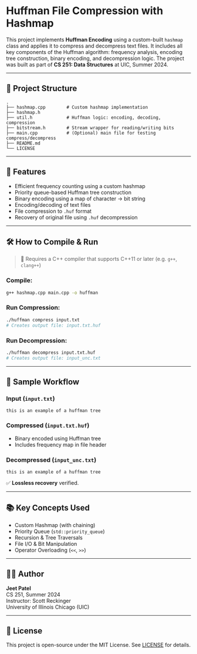 # Huffman File Compression with Hashmap

This project implements **Huffman Encoding** using a custom-built `hashmap` class and applies it to compress and decompress text files. It includes all key components of the Huffman algorithm: frequency analysis, encoding tree construction, binary encoding, and decompression logic. The project was built as part of **CS 251: Data Structures** at UIC, Summer 2024.

---

## 📁 Project Structure

```
.
├── hashmap.cpp        # Custom hashmap implementation
├── hashmap.h
├── util.h             # Huffman logic: encoding, decoding, compression
├── bitstream.h        # Stream wrapper for reading/writing bits
├── main.cpp           # (Optional) main file for testing compress/decompress
├── README.md
└── LICENSE
```

---

## 🚀 Features

- Efficient frequency counting using a custom hashmap
- Priority queue-based Huffman tree construction
- Binary encoding using a map of character → bit string
- Encoding/decoding of text files
- File compression to `.huf` format
- Recovery of original file using `.huf` decompression

---

## 🛠 How to Compile & Run

> 📌 Requires a C++ compiler that supports C++11 or later (e.g. `g++`, `clang++`)

### Compile:
```bash
g++ hashmap.cpp main.cpp -o huffman
```

### Run Compression:
```bash
./huffman compress input.txt
# Creates output file: input.txt.huf
```

### Run Decompression:
```bash
./huffman decompress input.txt.huf
# Creates output file: input_unc.txt
```

---

## 🧪 Sample Workflow

### Input (`input.txt`)
```
this is an example of a huffman tree
```

### Compressed (`input.txt.huf`)
- Binary encoded using Huffman tree
- Includes frequency map in file header

### Decompressed (`input_unc.txt`)
```
this is an example of a huffman tree
```

✅ **Lossless recovery** verified.

---

## 📚 Key Concepts Used

- Custom Hashmap (with chaining)
- Priority Queue (`std::priority_queue`)
- Recursion & Tree Traversals
- File I/O & Bit Manipulation
- Operator Overloading (`<<`, `>>`)

---

## 🧑‍💻 Author

**Jeet Patel**  
CS 251, Summer 2024  
Instructor: Scott Reckinger  
University of Illinois Chicago (UIC)

---

## 📄 License

This project is open-source under the MIT License. See [LICENSE](./LICENSE) for details.
